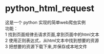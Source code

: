 # python_html_request
这是一个 python 实现的简单web爬虫实例 <br />
功能：<br />
1 找到页面规律去请求页面,拿到页面中的html文本 <br />
2 使用正则表达式，从html文本中找到想要的资源  <br />
3 把想要的资源下载下来,并保存成本地文件 <br />
